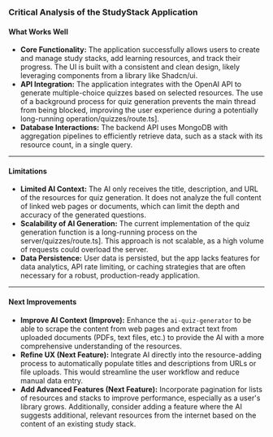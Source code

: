 ### Critical Analysis of the StudyStack Application

#### What Works Well

* **Core Functionality:** The application successfully allows users to create and manage study stacks, add learning resources, and track their progress. The UI is built with a consistent and clean design, likely leveraging components from a library like Shadcn/ui.
* **API Integration:** The application integrates with the OpenAI API to generate multiple-choice quizzes based on selected resources. The use of a background process for quiz generation prevents the main thread from being blocked, improving the user experience during a potentially long-running operation/quizzes/route.ts].
* **Database Interactions:** The backend API uses MongoDB with aggregation pipelines to efficiently retrieve data, such as a stack with its resource count, in a single query.

***

#### Limitations

* **Limited AI Context:** The AI only receives the title, description, and URL of the resources for quiz generation. It does not analyze the full content of linked web pages or documents, which can limit the depth and accuracy of the generated questions.
* **Scalability of AI Generation:** The current implementation of the quiz generation function is a long-running process on the server/quizzes/route.ts]. This approach is not scalable, as a high volume of requests could overload the server.
* **Data Persistence:** User data is persisted, but the app lacks features for data analytics, API rate limiting, or caching strategies that are often necessary for a robust, production-ready application.

***

#### Next Improvements

* **Improve AI Context (Improve):** Enhance the `ai-quiz-generator` to be able to scrape the content from web pages and extract text from uploaded documents (PDFs, text files, etc.) to provide the AI with a more comprehensive understanding of the resources.
* **Refine UX (Next Feature):** Integrate AI directly into the resource-adding process to automatically populate titles and descriptions from URLs or file uploads. This would streamline the user workflow and reduce manual data entry.
* **Add Advanced Features (Next Feature):** Incorporate pagination for lists of resources and stacks to improve performance, especially as a user's library grows. Additionally, consider adding a feature where the AI suggests additional, relevant resources from the internet based on the content of an existing study stack.